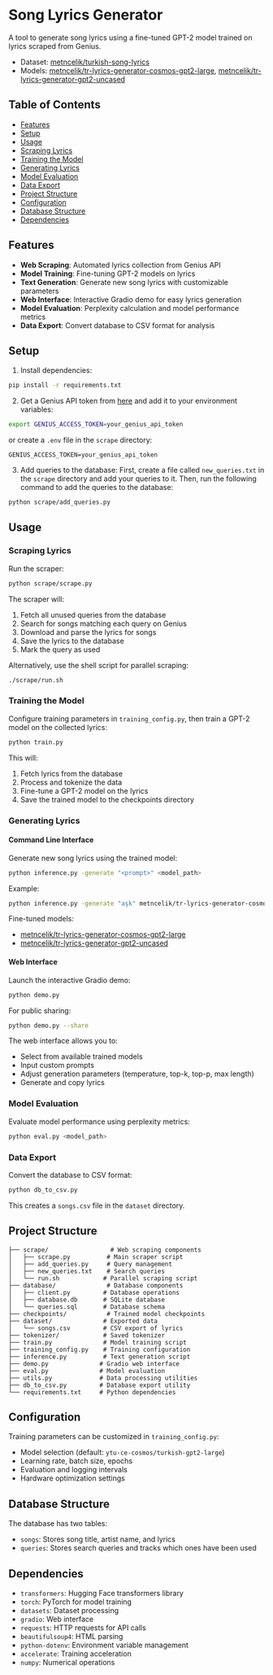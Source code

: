 # Song Lyrics Generator

A tool to generate song lyrics using a fine-tuned GPT-2 model trained on lyrics scraped from Genius.

- Dataset: [metncelik/turkish-song-lyrics](https://huggingface.co/datasets/metncelik/turkish-song-lyrics)
- Models: [metncelik/tr-lyrics-generator-cosmos-gpt2-large](https://huggingface.co/metncelik/tr-lyrics-generator-cosmos-gpt2-large), [metncelik/tr-lyrics-generator-gpt2-uncased](https://huggingface.co/metncelik/tr-lyrics-generator-gpt2-uncased)

## Table of Contents

- [Features](#features)
- [Setup](#setup)
- [Usage](#usage)
- [Scraping Lyrics](#scraping-lyrics)
- [Training the Model](#training-the-model)
- [Generating Lyrics](#generating-lyrics)
- [Model Evaluation](#model-evaluation)
- [Data Export](#data-export)
- [Project Structure](#project-structure)
- [Configuration](#configuration)
- [Database Structure](#database-structure)
- [Dependencies](#dependencies)

## Features

- **Web Scraping**: Automated lyrics collection from Genius API
- **Model Training**: Fine-tuning GPT-2 models on lyrics
- **Text Generation**: Generate new song lyrics with customizable parameters
- **Web Interface**: Interactive Gradio demo for easy lyrics generation
- **Model Evaluation**: Perplexity calculation and model performance metrics
- **Data Export**: Convert database to CSV format for analysis

## Setup

1. Install dependencies:
```bash
pip install -r requirements.txt
```

2. Get a Genius API token from [here](https://genius.com/api-clients) and add it to your environment variables:
```bash
export GENIUS_ACCESS_TOKEN=your_genius_api_token
```
or create a `.env` file in the `scrape` directory:
```
GENIUS_ACCESS_TOKEN=your_genius_api_token
```

3. Add queries to the database:
First, create a file called `new_queries.txt` in the `scrape` directory and add your queries to it.
Then, run the following command to add the queries to the database:
```bash
python scrape/add_queries.py
```

## Usage

### Scraping Lyrics

Run the scraper:
```bash
python scrape/scrape.py
```

The scraper will:
1. Fetch all unused queries from the database
2. Search for songs matching each query on Genius
3. Download and parse the lyrics for songs
4. Save the lyrics to the database
5. Mark the query as used

Alternatively, use the shell script for parallel scraping:
```bash
./scrape/run.sh
```

### Training the Model

Configure training parameters in `training_config.py`, then train a GPT-2 model on the collected lyrics:
```bash
python train.py
```

This will:
1. Fetch lyrics from the database
2. Process and tokenize the data
3. Fine-tune a GPT-2 model on the lyrics
4. Save the trained model to the checkpoints directory

### Generating Lyrics

#### Command Line Interface
Generate new song lyrics using the trained model:
```bash
python inference.py -generate "<prompt>" <model_path>
```

Example:
```bash
python inference.py -generate "aşk" metncelik/tr-lyrics-generator-cosmos-gpt2-large
```

Fine-tuned models:
- [metncelik/tr-lyrics-generator-cosmos-gpt2-large](https://huggingface.co/metncelik/tr-lyrics-generator-cosmos-gpt2-large)
- [metncelik/tr-lyrics-generator-gpt2-uncased](https://huggingface.co/metncelik/tr-lyrics-generator-gpt2-uncased)

#### Web Interface
Launch the interactive Gradio demo:
```bash
python demo.py
```

For public sharing:
```bash
python demo.py --share
```

The web interface allows you to:
- Select from available trained models
- Input custom prompts
- Adjust generation parameters (temperature, top-k, top-p, max length)
- Generate and copy lyrics

### Model Evaluation

Evaluate model performance using perplexity metrics:
```bash
python eval.py <model_path>
```

### Data Export

Convert the database to CSV format:
```bash
python db_to_csv.py
```

This creates a `songs.csv` file in the `dataset` directory.

## Project Structure

```
├── scrape/                 # Web scraping components
│   ├── scrape.py          # Main scraper script
│   ├── add_queries.py     # Query management
│   ├── new_queries.txt    # Search queries
│   └── run.sh            # Parallel scraping script
├── database/              # Database components
│   ├── client.py         # Database operations
│   ├── database.db       # SQLite database
│   └── queries.sql       # Database schema
├── checkpoints/           # Trained model checkpoints
├── dataset/              # Exported data
│   └── songs.csv         # CSV export of lyrics
├── tokenizer/            # Saved tokenizer
├── train.py              # Model training script
├── training_config.py    # Training configuration
├── inference.py          # Text generation script
├── demo.py              # Gradio web interface
├── eval.py              # Model evaluation
├── utils.py             # Data processing utilities
├── db_to_csv.py         # Database export utility
└── requirements.txt     # Python dependencies
```

## Configuration

Training parameters can be customized in `training_config.py`:
- Model selection (default: `ytu-ce-cosmos/turkish-gpt2-large`)
- Learning rate, batch size, epochs
- Evaluation and logging intervals
- Hardware optimization settings

## Database Structure

The database has two tables:
- `songs`: Stores song title, artist name, and lyrics
- `queries`: Stores search queries and tracks which ones have been used

## Dependencies

- `transformers`: Hugging Face transformers library
- `torch`: PyTorch for model training
- `datasets`: Dataset processing
- `gradio`: Web interface
- `requests`: HTTP requests for API calls
- `beautifulsoup4`: HTML parsing
- `python-dotenv`: Environment variable management
- `accelerate`: Training acceleration
- `numpy`: Numerical operations 
